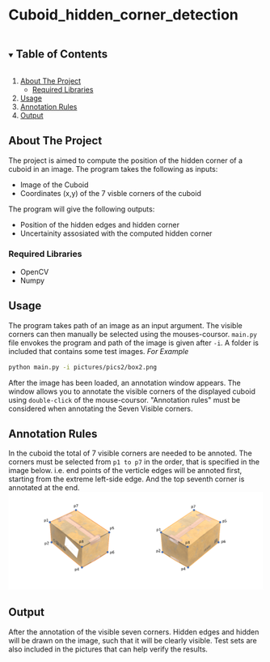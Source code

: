 # Cuboid_hidden_corner_detection
<!-- TABLE OF CONTENTS -->
<details open="open">
  <summary><h2 style="display: inline-block">Table of Contents</h2></summary>
  <ol>
    <li>
      <a href="#about-the-project">About The Project</a>
      <ul>
        <li><a href="#Required-libraries">Required Libraries</a></li>
      </ul>
    </li>
     <li>
      <a href="#Usage">Usage</a>
    </li>
    <li>
      <a href="#annotation-rules">Annotation Rules</a>
    </li>
      <li>
      <a href="#output">Output</a>
    </li>
  </ol>
</details>


<!-- ABOUT THE PROJECT -->
## About The Project
The project is aimed to compute the position of the hidden corner of a cuboid in an image. The program takes the following as inputs:
* Image of the Cuboid
* Coordinates (x,y) of the 7 visble corners of the cuboid

The program will give the following outputs:

* Position of the hidden edges and hidden corner
* Uncertainity assosiated with the computed hidden corner

<!-- REQUIRED LIBRARIES -->
### Required Libraries

* OpenCV
* Numpy

## Usage 
The program takes path of an image as an input argument. The visible corners can then manually be selected using the mouses-coursor. `main.py` file envokes the program and path of the image is given after `-i`. A folder is included that contains some test images. 
_For Example_
```sh
python main.py -i pictures/pics2/box2.png
   ```
After the image has been loaded, an annotation window appears. The window allows you to annotate the visible corners of the displayed cuboid using `double-click` of the mouse-coursor. "Annotation rules" must be considered when annotating the Seven Visible corners.

## Annotation Rules
In the cuboid the total of 7 visible corners are needed to be annoted. The corners must be selected from `p1 to p7` in the order, that is specified in the image below. i.e. end points of the verticle edges will be annoted first, starting from the extreme left-side edge. And the top seventh corner is annotated at the end.  
<img src="pictures/readme1.png" >

## Output
After the annotation of the visible seven corners. Hidden edges and hidden will be drawn on the image, such that it will be clearly visible. Test sets are also included in the pictures that can help verify the results. 
